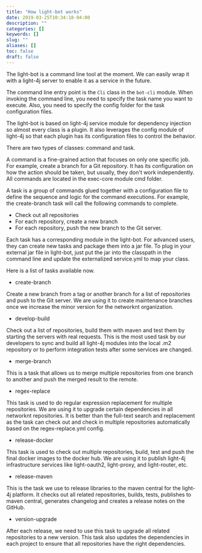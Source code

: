 ```yaml
---
title: "How light-bot works"
date: 2019-03-25T10:34:18-04:00
description: ""
categories: []
keywords: []
slug: ""
aliases: []
toc: false
draft: false
---
```


The light-bot is a command line tool at the moment. We can easily wrap it with a light-4j server to enable it as a service in the future. 

The command line entry point is the `Cli` class in the `bot-cli` module. When invoking the command line, you need to specify the task name you want to execute. Also, you need to specify the config folder for the task configuration files. 

The light-bot is based on light-4j service module for dependency injection so almost every class is a plugin. It also leverages the config module of light-4j so that each plugin has its configuration files to control the behavior. 

There are two types of classes: command and task. 

A command is a fine-grained action that focuses on only one specific job. For example, create a branch for a Git repository. It has its configuration on how the action should be taken, but usually, they don't work independently. All commands are located in the exec-core module cmd folder. 

A task is a group of commands glued together with a configuration file to define the sequence and logic for the command executions. For example, the create-branch task will call the following commands to complete. 

* Check out all repositories
* For each repository, create a new branch
* For each repository, push the new branch to the Git server.

Each task has a corresponding module in the light-bot. For advanced users, they can create new tasks and package them into a jar file. To plug in your external jar file in light-bot, just put the jar into the classpath in the command line and update the externalized service.yml to map your class. 

Here is a list of tasks available now. 

* create-branch

Create a new branch from a tag or another branch for a list of repositories and push to the Git server. We are using it to create maintenance branches once we increase the minor version for the networknt organization. 

* develop-build

Check out a list of repositories, build them with maven and test them by starting the servers with real requests. This is the most used task by our developers to sync and build all light-4j modules into the local .m2 repository or to perform integration tests after some services are changed.  

* merge-branch

This is a task that allows us to merge multiple repositories from one branch to another and push the merged result to the remote. 

* regex-replace

This task is used to do regular expression replacement for multiple repositories. We are using it to upgrade certain dependencies in all networknt repositories. It is better than the full-text search and replacement as the task can check out and check in multiple repositories automatically based on the regex-replace.yml config. 

* release-docker

This task is used to check out multiple repositories, build, test and push the final docker images to the docker hub. We are using it to publish light-4j infrastructure services like light-oauth2, light-proxy, and light-router, etc. 

* release-maven

This is the task we use to release libraries to the maven central for the light-4j platform. It checks out all related repositories, builds, tests, publishes to maven central, generates changelog and creates a release notes on the GitHub.


* version-upgrade

After each release, we need to use this task to upgrade all related repositories to a new version. This task also updates the dependencies in each project to ensure that all repositories have the right dependencies. 

